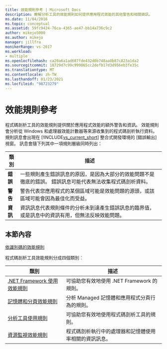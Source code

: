 ```yaml
---
title: 效能規則參考 | Microsoft Docs
description: 瞭解分析工具的效能規則如何提供應用程式效能的其他警告和相關資訊。
ms.date: 11/04/2016
ms.topic: conceptual
ms.assetid: 59fc9424-76ca-4365-ae47-bb14a736c9c2
author: mikejo5000
ms.author: mikejo
manager: jillfra
monikerRange: vs-2017
ms.workload:
- multiple
ms.openlocfilehash: ca20a6a1ad687fde432d0b748aa8b87c823a1da2
ms.sourcegitcommit: 18729d7c99c999865cc2defb17d3d956eb3fe35c
ms.translationtype: MT
ms.contentlocale: zh-TW
ms.lasthandoff: 01/23/2021
ms.locfileid: "98723279"
---
```

# <a name="performance-rules-reference"></a>效能規則參考
程式碼剖析工具的效能規則提供關於應用程式效能的額外警告和資訊。 效能規則會分析從 Windows 和處理器效能計數器等來源收集到的程式碼剖析執行資料。 規則訊息會出現在 [!INCLUDE[vs_current_short](../code-quality/includes/vs_current_short_md.md)] 整合式開發環境的 [錯誤輸出] 視窗。 訊息會隨下列其中一項規則層級同時列出：

|類別|描述|
|-|-|
|**錯誤**|一些規則產生錯誤訊息的原因，是因為大部分的效能問題不是徹底的錯誤。 錯誤訊息可能代表無法收集程式碼剖析資料。|
|**警告**|警告代表您應用程式的某個區域可能是效能問題的源頭，或該區域可能會因為最佳化而受益。|
|**資訊**|資訊訊息代表規則條件的分析未到達產生錯誤訊息的臨界值，或是訊息中的資訊有用，但無法反映效能問題。|

## <a name="in-this-section"></a>本節內容

[依識別碼的效能規則](../profiling/performance-rules-by-id.md)

程式碼剖析工具效能規則分成四個類別︰

|類別|描述|
|-|-|
|[.NET Framework 使用效能規則](../profiling/dotnet-framework-usage-performance-rules.md)|可協助您有效地使用 .NET Framework 的規則。|
|[記憶體和分頁效能規則](../profiling/memory-and-paging-performance-rules.md)|分析 Managed 記憶體和應用程式分頁行為的規則。|
|[分析工具使用規則](../profiling/profiling-tools-usage-rules.md)|可協助您有效地使用程式碼剖析工具的規則。|
|[資源監視效能規則](../profiling/resource-monitoring-performance-rules.md)|程式碼剖析執行中的處理器和記憶體使用率相關的資訊訊息。|
